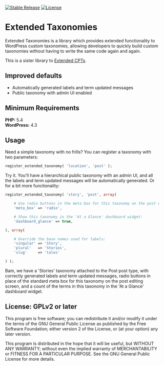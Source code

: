[![Stable Release](https://img.shields.io/packagist/v/johnbillion/extended-taxos.svg)](https://packagist.org/packages/johnbillion/extended-taxos)
[![License](https://img.shields.io/badge/license-GPL_v2%2B-blue.svg)](https://github.com/johnbillion/extended-taxos/blob/master/LICENSE)

# Extended Taxonomies #

Extended Taxonomies is a library which provides extended functionality to WordPress custom taxonomies, allowing developers to quickly build custom taxonomies without having to write the same code again and again.

This is a sister library to [Extended CPTs](https://github.com/johnbillion/extended-cpts).

## Improved defaults ##

 * Automatically generated labels and term updated messages
 * Public taxonomy with admin UI enabled

## Minimum Requirements ##

**PHP:** 5.4  
**WordPress:** 4.3  

## Usage ##

Need a simple taxonomy with no frills? You can register a taxonomy with two parameters:

```php
register_extended_taxonomy( 'location', 'post' );
```

Try it. You'll have a hierarchical public taxonomy with an admin UI, and all the labels and term updated messages will be automatically generated. Or for a bit more functionality:

```php
register_extended_taxonomy( 'story', 'post', array(

	# Use radio buttons in the meta box for this taxonomy on the post editing screen:
	'meta_box' => 'radio',

	# Show this taxonomy in the 'At a Glance' dashboard widget:
	'dashboard_glance' => true,

), array(

	# Override the base names used for labels:
	'singular' => 'Story',
	'plural'   => 'Stories',
	'slug'     => 'tales'

) );
```

Bam, we have a 'Stories' taxonomy attached to the Post post type, with correctly generated labels and term updated messages, radio buttons in place of the standard meta box for this taxonomy on the post editing screen, and a count of the terms in this taxonomy in the 'At a Glance' dashboard widget.

## License: GPLv2 or later ##

This program is free software; you can redistribute it and/or modify
it under the terms of the GNU General Public License as published by
the Free Software Foundation; either version 2 of the License, or
(at your option) any later version.

This program is distributed in the hope that it will be useful,
but WITHOUT ANY WARRANTY; without even the implied warranty of
MERCHANTABILITY or FITNESS FOR A PARTICULAR PURPOSE.  See the
GNU General Public License for more details.
